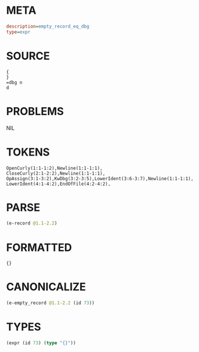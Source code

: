 # META
~~~ini
description=empty_record_eq_dbg
type=expr
~~~
# SOURCE
~~~roc
{
}
=dbg n
d
~~~
# PROBLEMS
NIL
# TOKENS
~~~zig
OpenCurly(1:1-1:2),Newline(1:1-1:1),
CloseCurly(2:1-2:2),Newline(1:1-1:1),
OpAssign(3:1-3:2),KwDbg(3:2-3:5),LowerIdent(3:6-3:7),Newline(1:1-1:1),
LowerIdent(4:1-4:2),EndOfFile(4:2-4:2),
~~~
# PARSE
~~~clojure
(e-record @1.1-2.2)
~~~
# FORMATTED
~~~roc
{}
~~~
# CANONICALIZE
~~~clojure
(e-empty_record @1.1-2.2 (id 73))
~~~
# TYPES
~~~clojure
(expr (id 73) (type "{}"))
~~~
